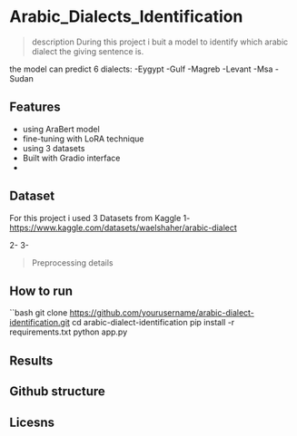 # Arabic_Dialects_Identification
>description
During this project i buit a model to identify which arabic dialect the giving sentence is.

the model can predict 6 dialects:
-Eygypt
-Gulf
-Magreb
-Levant
-Msa
-Sudan

## Features
- using AraBert model
- fine-tuning with LoRA technique
- using 3 datasets 
- Built with Gradio interface
- 
## Dataset
For this project i used 3 Datasets from Kaggle
1-https://www.kaggle.com/datasets/waelshaher/arabic-dialect

2-
3-
>Preprocessing details

## How to run
``bash
git clone https://github.com/yourusername/arabic-dialect-identification.git
cd arabic-dialect-identification
pip install -r requirements.txt
python app.py


## Results

## Github structure

## Licesns

